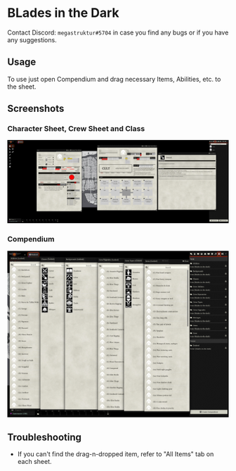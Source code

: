 # BLades in the Dark

Contact Discord: `megastruktur#5704` in case you find any bugs or if you have any suggestions.

## Usage

To use just open Compendium and drag necessary Items, Abilities, etc. to the sheet.

## Screenshots

### Character Sheet, Crew Sheet and Class
![alt screen][screenshot_all]

### Compendium
![alt screen][screenshot_compendium]

## Troubleshooting
- If you can't find the drag-n-dropped item, refer to "All Items" tab on each sheet.

[screenshot_all]: ./images/screenshot_all.png "screenshot_all"
[screenshot_compendium]: ./images/screenshot_compendium.png "screenshot_compendium"

